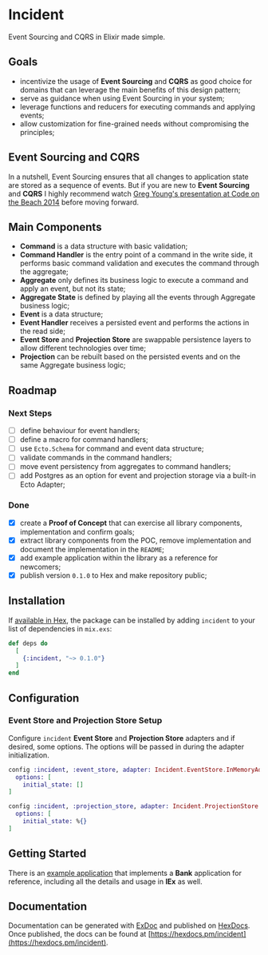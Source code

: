 # Incident

Event Sourcing and CQRS in Elixir made simple.

## Goals

* incentivize the usage of **Event Sourcing** and **CQRS** as good choice for domains that can leverage the main benefits of this design pattern;
* serve as guidance when using Event Sourcing in your system;
* leverage functions and reducers for executing commands and applying events;
* allow customization for fine-grained needs without compromising the principles;

## Event Sourcing and CQRS

In a nutshell, Event Sourcing ensures that all changes to application state are stored as a sequence of events. But if you are new to **Event Sourcing** and **CQRS** I highly recommend watch [Greg Young's presentation at Code on the Beach 2014](https://www.youtube.com/watch?v=JHGkaShoyNs) before moving forward.

## Main Components

* **Command** is a data structure with basic validation;
* **Command Handler** is the entry point of a command in the write side, it performs basic command validation and executes the command through the aggregate;
* **Aggregate** only defines its business logic to execute a command and apply an event, but not its state;
* **Aggregate State** is defined by playing all the events through Aggregate business logic;
* **Event** is a data structure;
* **Event Handler** receives a persisted event and performs the actions in the read side;
* **Event Store** and **Projection Store** are swappable persistence layers to allow different technologies over time;
* **Projection** can be rebuilt based on the persisted events and on the same Aggregate business logic;

## Roadmap

### Next Steps
- [ ] define behaviour for event handlers;
- [ ] define a macro for command handlers;
- [ ] use `Ecto.Schema` for command and event data structure;
- [ ] validate commands in the command handlers;
- [ ] move event persistency from aggregates to command handlers;
- [ ] add Postgres as an option for event and projection storage via a built-in Ecto Adapter;

### Done
- [x] create a **Proof of Concept** that can exercise all library components, implementation and confirm goals;
- [x] extract library components from the POC, remove implementation and document the implementation in the `README`;
- [x] add example application within the library as a reference for newcomers;
- [x] publish version `0.1.0` to Hex and make repository public;

## Installation

If [available in Hex](https://hex.pm/docs/publish), the package can be installed
by adding `incident` to your list of dependencies in `mix.exs`:

```elixir
def deps do
  [
    {:incident, "~> 0.1.0"}
  ]
end
```

## Configuration

### Event Store and Projection Store Setup

Configure `incident` **Event Store** and **Projection Store** adapters and if desired, some options. The options will be passed in during the adapter initialization.

```elixir
config :incident, :event_store, adapter: Incident.EventStore.InMemoryAdapter,
  options: [
    initial_state: []
]

config :incident, :projection_store, adapter: Incident.ProjectionStore.InMemoryAdapter,
  options: [
    initial_state: %{}
]
```

## Getting Started

There is an [example application](https://github.com/pedroassumpcao/incident/tree/master/examples/bank) that implements a **Bank** application for reference, including all the details and usage in **IEx** as well.

## Documentation

Documentation can be generated with [ExDoc](https://github.com/elixir-lang/ex_doc)
and published on [HexDocs](https://hexdocs.pm). Once published, the docs can
be found at [https://hexdocs.pm/incident](https://hexdocs.pm/incident).

